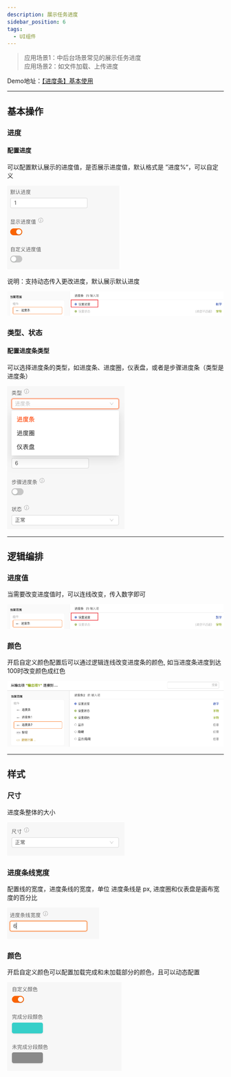 ```yaml
---
description: 展示任务进度
sidebar_position: 6
tags:
  - UI组件
---
```



> 应用场景1：中后台场景常见的展示任务进度\
应用场景2：如文件加载、上传进度


Demo地址：[【进度条】基本使用](https://my.mybricks.world/mybricks-app-pcspa/index.html?id=471169477357637)

----

## 基本操作
### 进度
#### 配置进度
可以配置默认展示的进度值，是否展示进度值，默认格式是 ”进度%“，可以自定义

![Alt text](img/image.png)

说明：支持动态传入更改进度，默认展示默认进度

![Alt text](img/image-1.png)

### 类型、状态
#### 配置进度条类型
可以选择进度条的类型，如进度条、进度圈，仪表盘，或者是步骤进度条（类型是进度条）

![Alt text](img/image-2.png)

----

## 逻辑编排
### 进度值
当需要改变进度值时，可以连线改变，传入数字即可

![Alt text](img/image-3.png)

### 颜色
开启自定义颜色配置后可以通过逻辑连线改变进度条的颜色, 如当进度条进度到达100时改变颜色成红色

![Alt text](img/image-4.png)

----

## 样式
### 尺寸
进度条整体的大小

![Alt text](img/image-5.png)

### 进度条线宽度
配置线的宽度，进度条线的宽度，单位 进度条线是 px, 进度圈和仪表盘是画布宽度的百分比

![Alt text](img/image-6.png)

### 颜色
开启自定义颜色可以配置加载完成和未加载部分的颜色，且可以动态配置

![Alt text](img/image-7.png)